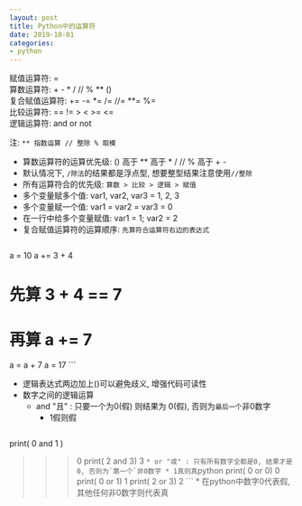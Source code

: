```yaml
---
layout: post
title: Python中的运算符
date: 2019-10-01
categories:
- python
---
```


赋值运算符: =<br>
算数运算符: + - * / // % ** ()<br>
复合赋值运算符: += -= *= /= //= **= %=<br>
比较运算符: == != > < >= <=<br>
逻辑运算符: and or not<br>

注: `** 指数运算 // 整除 % 取模`<br>

* 算数运算符的运算优先级: () 高于 ** 高于 * / // % 高于 + -
* 默认情况下, `/除法`的结果都是浮点型, 想要整型结果注意使用`//整除`
* 所有运算符合的优先级: `算数 > 比较 > 逻辑 > 赋值`
* 多个变量赋多个值: var1, var2, var3 = 1, 2, 3
* 多个变量赋一个值: var1 = var2 = var3 = 0
* 在一行中给多个变量赋值: var1 = 1; var2 = 2
* 复合赋值运算符的运算顺序: `先算符合运算符右边的表达式`
	```python
a = 10
a += 3 + 4
# 先算 3 + 4 == 7
# 再算 a += 7 
a = a + 7
a = 17
	```
* 逻辑表达式两边加上()可以避免歧义, 增强代码可读性
* 数字之间的逻辑运算
	* and "且" : 只要一个为0(假) 则结果为 0(假), 否则为`最后一个`非0数字
		* 1假则假
			```python
print( 0 and 1 )
>>> 0
print( 2 and 3)
>>> 3
			```
	* or "或" : 只有所有数字全都是0, 结果才是0, 否则为`第一个`非0数字
		* 1真则真
			```python
print( 0 or 0)
>>> 0
print( 0 or 1)
>>> 1
print( 2 or 3)
>>> 2
			```
	* 在python中数字0代表假, 其他任何非0数字则代表真

